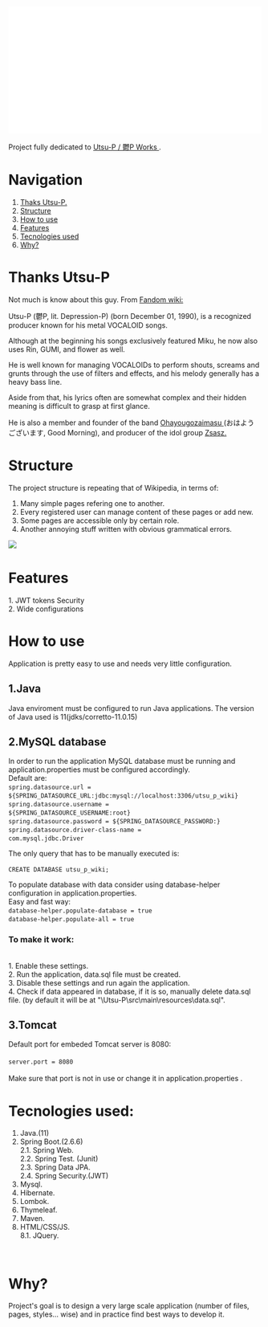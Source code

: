 <div align="center">
    <img src="src/main/resources/readme_resources/full-glitch-logo.svg" alt="css-in-readme">
</div>

Project fully dedicated to <a href="https://www.youtube.com/c/utsupofficial"> Utsu-P / 鬱P Works </a>.<br>

# Navigation
1. <a href="#thanks-utsu-p">Thaks Utsu-P. </a>
2. <a href="#structure">Structure</a>
3. <a href="#how-to-use">How to use</a>
4. <a href="#features">Features</a>
5. <a href="#tecnologies-used">Tecnologies used</a>
6. <a href="#why">Why?</a>

# Thanks Utsu-P

Not much is know about this guy. From <a href="https://vocaloid.fandom.com/wiki/Utsu-P">Fandom wiki: </a>

Utsu-P (鬱P, lit. Depression-P) (born December 01, 1990), is a recognized producer known for his metal VOCALOID songs.

Although at the beginning his songs exclusively featured Miku, he now also uses Rin, GUMI, and flower as well.

He is well known for managing VOCALOIDs to perform shouts, screams and grunts through the use of filters and effects, and his melody generally has a heavy bass line.

Aside from that, his lyrics often are somewhat complex and their hidden meaning is difficult to grasp at first glance.

He is also a member and founder of the band <a href="https://www.youtube.com/channel/UClxtqRMh8Jhl8H6hu5uAoiA/videos"> Ohayougozaimasu </a> (おはようございます, Good Morning), and producer of the idol group <a href="https://www.youtube.com/channel/UC8xlnhEOYqKCOA_zv119T0w/videos">Zsasz.</a>

# Structure 

The project structure is repeating that of Wikipedia, in terms of:
1) Many simple pages refering one to another.
2) Every registered user can manage content of these pages or add new.
3) Some pages are accessible only by certain role.
4) Another annoying stuff written with obvious grammatical errors.

<img src="https://i.ytimg.com/vi/siQxhzOksWU/maxresdefault.jpg"></img>

<h1 id="features">Features</h1>
1. JWT tokens Security
<br>
2. Wide configurations

<h1 id="how-to-use"> How to use </h1>
Application is pretty easy to use and needs very little configuration.

## 1.Java <br>
Java enviroment must be configured to run Java applications. The version of Java used is 11(jdks/corretto-11.0.15)

## 2.MySQL database <br>
In order to run the application MySQL database must be running and application.properties must be configured accordingly.
<br> Default are: 
<br> <code>spring.datasource.url = ${SPRING_DATASOURCE_URL:jdbc:mysql://localhost:3306/utsu_p_wiki}</code>
<br> <code>spring.datasource.username          = ${SPRING_DATASOURCE_USERNAME:root}</code>
<br> <code>spring.datasource.password          = ${SPRING_DATASOURCE_PASSWORD:}</code>
<br> <code>spring.datasource.driver-class-name = com.mysql.jdbc.Driver</code>

The only query that has to be manually executed is:

<code>CREATE DATABASE utsu_p_wiki;</code>

To populate database with data consider using database-helper configuration in application.properties. 
<br> Easy and fast way:
<br> <code>database-helper.populate-database  = true</code>
<br> <code>database-helper.populate-all  = true</code>

### To make it work:
<br> 1. Enable these settings.
<br> 2. Run the application, data.sql file must be created.
<br> 3. Disable these settings and run again the application.
<br> 4. Check if data appeared in database, if it is so, manually delete data.sql file. (by default it will be at "\Utsu-P\src\main\resources\data.sql".

## 3.Tomcat <br>
Default port for embeded Tomcat server is 8080: <br>
<br> <code>server.port = 8080</code> <br>
<br> Make sure that port is not in use or change it in application.properties .

# Tecnologies used: 
1. Java.(11)
2. Spring Boot.(2.6.6)      <br>
2.1. Spring Web.            <br>
2.2. Spring Test. (Junit)   <br>
2.3. Spring Data JPA.       <br>
2.4. Spring Security.(JWT)  <br>
3. Mysql.
4. Hibernate.
5. Lombok.
6. Thymeleaf.
7. Maven.
8. HTML/CSS/JS.                     
8.1. JQuery.<br>
<br>

<h1 id="why"> Why? </h1>

Project's goal is to design a very large scale application (number of files, pages, styles... wise) and in practice find best ways to develop it.

</div>
